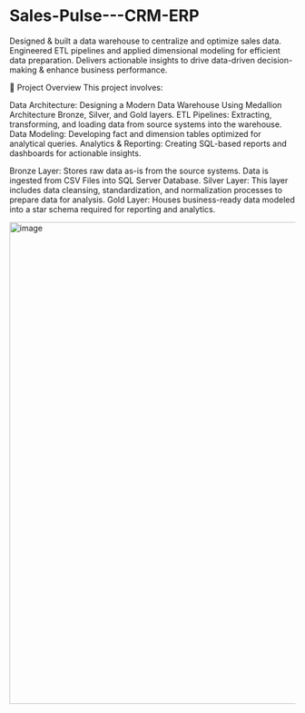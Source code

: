 # Sales-Pulse---CRM-ERP
Designed &amp; built a data warehouse to centralize and optimize sales data. Engineered ETL pipelines and applied dimensional modeling for efficient data preparation. Delivers actionable insights to drive data-driven decision-making &amp; enhance business performance.  


📖 Project Overview
This project involves:

Data Architecture: Designing a Modern Data Warehouse Using Medallion Architecture Bronze, Silver, and Gold layers.
ETL Pipelines: Extracting, transforming, and loading data from source systems into the warehouse.
Data Modeling: Developing fact and dimension tables optimized for analytical queries.
Analytics & Reporting: Creating SQL-based reports and dashboards for actionable insights.


Bronze Layer: Stores raw data as-is from the source systems. Data is ingested from CSV Files into SQL Server Database.
Silver Layer: This layer includes data cleansing, standardization, and normalization processes to prepare data for analysis.
Gold Layer: Houses business-ready data modeled into a star schema required for reporting and analytics.


<img width="1544" height="850" alt="image" src="https://github.com/user-attachments/assets/c3a7694b-5e6d-427a-b569-83fe333cae76" />
